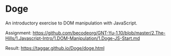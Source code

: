 # Doge

An introductory exercise to DOM manipulation with JavaScript.

Assignment: https://github.com/becodeorg/GNT-Yu-1.10/blob/master/2.The-Hills/1.Javascript-Intro/1.DOM-Manipulation/1.Doge-JS-Start.md

Result: https://taggar.github.io/Doge/doge.html